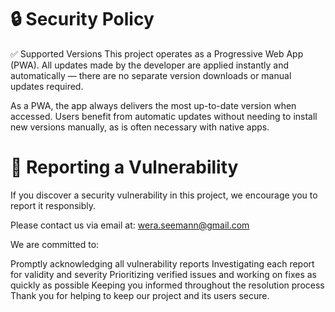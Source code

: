 # 🔒 Security Policy
✅ Supported Versions
This project operates as a Progressive Web App (PWA). All updates made by the developer are applied instantly and automatically — there are no separate version downloads or manual updates required.

As a PWA, the app always delivers the most up-to-date version when accessed. Users benefit from automatic updates without needing to install new versions manually, as is often necessary with native apps.

# 🐞 Reporting a Vulnerability
If you discover a security vulnerability in this project, we encourage you to report it responsibly.

Please contact us via email at: wera.seemann@gmail.com

We are committed to:

Promptly acknowledging all vulnerability reports
Investigating each report for validity and severity
Prioritizing verified issues and working on fixes as quickly as possible
Keeping you informed throughout the resolution process
Thank you for helping to keep our project and its users secure.

